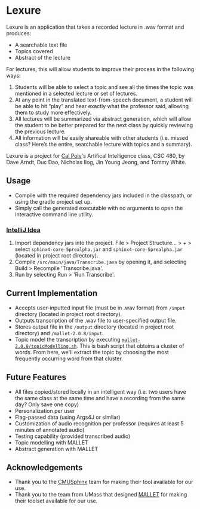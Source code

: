 # Lexure

Lexure is an application that takes a recorded lecture in .wav format and produces:
* A searchable text file
* Topics covered
* Abstract of the lecture

For lectures, this will allow students to improve their process in the following ways:
1. Students will be able to select a topic and see all the times the topic was mentioned in a selected lecture or set of 
lectures.
2. At any point in the translated text-from-speech document, a student will be able to hit “play” and hear exactly what 
the professor said, allowing them to study more effectively.
3. All lectures will be summarized via abstract generation, which will allow the student to be better prepared for the 
next class by quickly reviewing the previous lecture.
4. All information will be easily shareable with other students (i.e. missed class? Here’s the entire, searchable 
lecture with topics and a summary).

Lexure is a project for [Cal Poly](https://www.calpoly.edu/)'s Artifical Intelligence class, CSC 480, by Dave Arndt, Duc Dao, Nicholas Ilog, Jin Young Jeong, and Tommy White.

## Usage
* Compile with the required dependency jars included in the classpath, or using the gradle project set up.
* Simply call the generated executable with no arguments to open the interactive command line utility.

### [IntelliJ Idea](https://github.com/ducdao/Lexure/blob/master/mallet-2.0.8/topicModelling.sh)
1. Import dependency jars into the project. File > Project Structure... > + > select `sphinx4-core-5prealpha.jar` and 
`sphinx4-core-5prealpha.jar` (located in project root directory).
2. Compile `/src/main/java/Transcribe.java` by opening it, and selecting Build > Recompile 'Transcribe.java'.
3. Run by selecting Run > 'Run Transcribe'.

## Current Implementation
* Accepts user-inputted input file (must be in .wav format) from `/input` directory (located in project root directory).
* Outputs transcription of the .wav file to user-specified output file. 
* Stores output file in the `/output` directory (located in project root directory) and `/mallet-2.0.8/input`.
* Topic model the transcription by executing [`mallet-2.0.8/topicModelling.sh`](https://github.com/ducdao/Lexure/blob/master/mallet-2.0.8/topicModelling.sh). This is bash script that obtains a cluster of words. From here, we'll extract the topic by choosing the most frequently occurring word from that cluster.

## Future Features
* All files copied/stored locally in an intelligent way (i.e. two users have the same class at the same time and have
    a recording from the same day? Only save one copy)
* Personalization per user
* Flag-passed data (using Args4J or similar)
* Customization of audio recognition per professor (requires at least 5 minutes of annotated audio)
* Testing capability (provided transcribed audio)
* Topic modelling with MALLET
* Abstract generation with MALLET

## Acknowledgements
* Thank you to the [CMUSphinx](https://cmusphinx.github.io/) team for making their tool available for our use.
* Thank you to the team from UMass that designed [MALLET](http://mallet.cs.umass.edu/) for making their toolset 
  available for our use.
